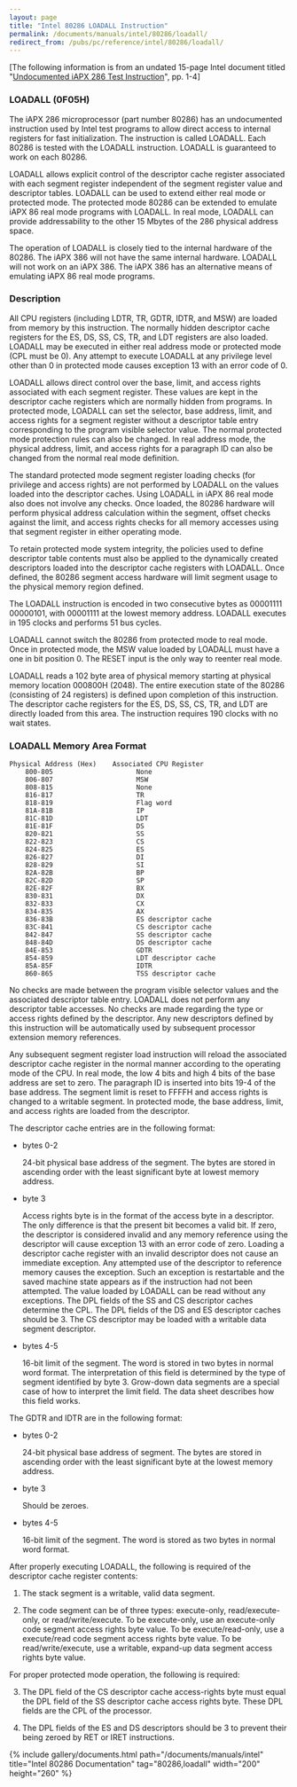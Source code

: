 ```yaml
---
layout: page
title: "Intel 80286 LOADALL Instruction"
permalink: /documents/manuals/intel/80286/loadall/
redirect_from: /pubs/pc/reference/intel/80286/loadall/
---
```


[The following information is from an undated 15-page Intel document titled "[Undocumented iAPX 286 Test Instruction](/documents/manuals/intel/80286/files/80286--LOADALL.pdf)", pp. 1-4]

### LOADALL (0F05H)

The iAPX 286 microprocessor (part number 80286) has an undocumented instruction used by Intel test programs to
allow direct access to internal registers for fast initialization. The instruction is called LOADALL. Each 80286
is tested with the LOADALL instruction. LOADALL is guaranteed to work on each 80286.

LOADALL allows explicit control of the descriptor cache register associated with each segment register independent
of the segment register value and descriptor tables. LOADALL can be used to extend either real mode or protected mode.
The protected mode 80286 can be extended to emulate iAPX 86 real mode programs with LOADALL. In real mode, LOADALL
can provide addressability to the other 15 Mbytes of the 286 physical address space.

The operation of LOADALL is closely tied to the internal hardware of the 80286. The iAPX 386 will not have the
same internal hardware. LOADALL will not work on an iAPX 386. The iAPX 386 has an alternative means of emulating
iAPX 86 real mode programs.

### Description

All CPU registers (including LDTR, TR, GDTR, IDTR, and MSW) are loaded from memory by this instruction.
The normally hidden descriptor cache registers for the ES, DS, SS, CS, TR, and LDT registers are also loaded.
LOADALL may be executed in either real address mode or protected mode (CPL must be 0). Any attempt to execute
LOADALL at any privilege level other than 0 in protected mode causes exception 13 with an error code of 0.

LOADALL allows direct control over the base, limit, and access rights associated with each segment register.
These values are kept in the descriptor cache registers which are normally hidden from programs. In protected mode,
LOADALL can set the selector, base address, limit, and access rights for a segment register without a descriptor
table entry corresponding to the program visible selector value. The normal protected mode protection rules can
also be changed. In real address mode, the physical address, limit, and access rights for a paragraph ID can also
be changed from the normal real mode definition.

The standard protected mode segment register loading checks (for privilege and access rights) are not performed
by LOADALL on the values loaded into the descriptor caches. Using LOADALL in iAPX 86 real mode also does not involve
any checks. Once loaded, the 80286 hardware will perform physical address calculation within the segment, offset
checks against the limit, and access rights checks for all memory accesses using that segment register in either
operating mode.

To retain protected mode system integrity, the policies used to define descriptor table contents must also be
applied to the dynamically created descriptors loaded into the descriptor cache registers with LOADALL. Once defined,
the 80286 segment access hardware will limit segment usage to the physical memory region defined.

The LOADALL instruction is encoded in two consecutive bytes as 00001111 00000101, with 00001111 at the lowest
memory address. LOADALL executes in 195 clocks and performs 51 bus cycles.

LOADALL cannot switch the 80286 from protected mode to real mode. Once in protected mode, the MSW value loaded by
LOADALL must have a one in bit position 0. The RESET input is the only way to reenter real mode.

LOADALL reads a 102 byte area of physical memory starting at physical memory location 000800H (2048). The entire
execution state of the 80286 (consisting of 24 registers) is defined upon completion of this instruction. The
descriptor cache registers for the ES, DS, SS, CS, TR, and LDT are directly loaded from this area. The instruction
requires 190 clocks with no wait states.

### LOADALL Memory Area Format ###

	Physical Address (Hex)    Associated CPU Register
	    800-805                     None
	    806-807                     MSW
	    808-815                     None
	    816-817                     TR
	    818-819                     Flag word
	    81A-81B                     IP
	    81C-81D                     LDT
	    81E-81F                     DS
	    820-821                     SS
	    822-823                     CS
	    824-825                     ES
	    826-827                     DI
	    828-829                     SI
	    82A-82B                     BP
	    82C-82D                     SP
	    82E-82F                     BX
	    830-831                     DX
	    832-833                     CX
	    834-835                     AX
	    836-83B                     ES descriptor cache
	    83C-841                     CS descriptor cache
	    842-847                     SS descriptor cache
	    848-84D                     DS descriptor cache
	    84E-853                     GDTR
	    854-859                     LDT descriptor cache
	    85A-85F                     IDTR
	    860-865                     TSS descriptor cache
        
No checks are made between the program visible selector values and the associated descriptor table entry.
LOADALL does not perform any descriptor table accesses. No checks are made regarding the type or access rights
defined by the descriptor. Any new descriptors defined by this instruction will be automatically used by subsequent
processor extension memory references.

Any subsequent segment register load instruction will reload the associated descriptor cache register in the
normal manner according to the operating mode of the CPU. In real mode, the low 4 bits and high 4 bits of the
base address are set to zero. The paragraph ID is inserted into bits 19-4 of the base address. The segment limit
is reset to FFFFH and access rights is changed to a writable segment. In protected mode, the base address, limit,
and access rights are loaded from the descriptor.

The descriptor cache entries are in the following format:

 * bytes 0-2

	24-bit physical base address of the segment. The bytes are stored in ascending order with the
	least significant byte at lowest memory address.

 * byte 3

	Access rights byte is in the format of the access byte in a descriptor. The only difference is that
	the present bit becomes a valid bit. If zero, the descriptor is considered invalid and any memory reference
	using the descriptor will cause exception 13 with an error code of zero. Loading a descriptor cache register
	with an invalid descriptor does not cause an immediate exception. Any attempted use of the descriptor to
	reference memory causes the exception. Such an exception is restartable and the saved machine state appears
	as if the instruction had not been attempted. The value loaded by LOADALL can be read without any exceptions.
	The DPL fields of the SS and CS descriptor caches determine the CPL. The DPL fields of the DS and ES descriptor
	caches should be 3. The CS descriptor may be loaded with a writable data segment descriptor.

 * bytes 4-5
 
	16-bit limit of the segment. The word is stored in two bytes in normal word format. The interpretation of
	this field is determined by the type of segment identified by byte 3. Grow-down data segments are a special
	case of how to interpret the limit field. The data sheet describes how this field works.

The GDTR and IDTR are in the following format:

 * bytes 0-2

	24-bit physical base address of segment. The bytes are stored in ascending order with the least significant
	byte at the lowest memory address.

 * byte 3

	Should be zeroes.

 * bytes 4-5

	16-bit limit of the segment. The word is stored as two bytes in normal word format.

After properly executing LOADALL, the following is required of the descriptor cache register contents:

 1. The stack segment is a writable, valid data segment.
 
 2. The code segment can be of three types: execute-only, read/execute-only, or read/write/execute.
 To be execute-only, use an execute-only code segment access rights byte value. To be execute/read-only,
 use a execute/read code segment access rights byte value. To be read/write/execute, use a writable,
 expand-up data segment access rights byte value.
 	
For proper protected mode operation, the following is required:

 3. The DPL field of the CS descriptor cache access-rights byte must equal the DPL field of the SS descriptor
 cache access rights byte. These DPL fields are the CPL of the processor.

 4. The DPL fields of the ES and DS descriptors should be 3 to prevent their being zeroed by RET or IRET
 instructions.

{% include gallery/documents.html path="/documents/manuals/intel" title="Intel 80286 Documentation" tag="80286,loadall" width="200" height="260" %}
